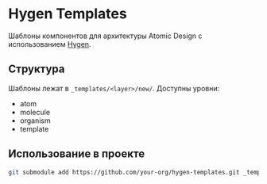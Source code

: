 # Hygen Templates

Шаблоны компонентов для архитектуры Atomic Design с использованием [Hygen](https://www.hygen.io/).

## Структура

Шаблоны лежат в `_templates/<layer>/new/`. Доступны уровни:
- atom
- molecule
- organism
- template

## Использование в проекте

```bash
git submodule add https://github.com/your-org/hygen-templates.git _templates
